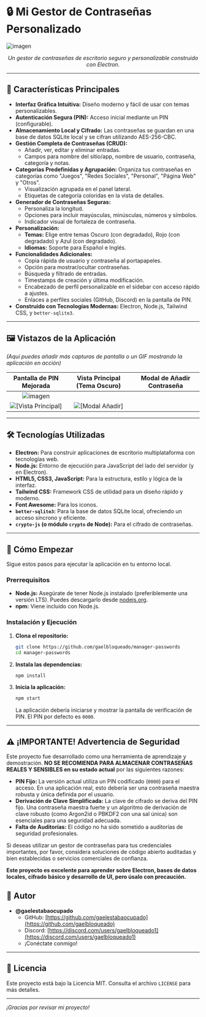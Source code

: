 # 🔒 Mi Gestor de Contraseñas Personalizado

![imagen](https://github.com/user-attachments/assets/8a8f6369-d844-4b26-ab15-300971e92ed9)

*<p align="center">Un gestor de contraseñas de escritorio seguro y personalizable construido con Electron.</p>*

---

## 🌟 Características Principales

* **Interfaz Gráfica Intuitiva:** Diseño moderno y fácil de usar con temas personalizables.
* **Autenticación Segura (PIN):** Acceso inicial mediante un PIN (configurable).
* **Almacenamiento Local y Cifrado:** Las contraseñas se guardan en una base de datos SQLite local y se cifran utilizando AES-256-CBC.
* **Gestión Completa de Contraseñas (CRUD):**
    * Añadir, ver, editar y eliminar entradas.
    * Campos para nombre del sitio/app, nombre de usuario, contraseña, categoría y notas.
* **Categorías Predefinidas y Agrupación:** Organiza tus contraseñas en categorías como "Juegos", "Redes Sociales", "Personal", "Página Web" y "Otros".
    * Visualización agrupada en el panel lateral.
    * Etiquetas de categoría coloridas en la vista de detalles.
* **Generador de Contraseñas Seguras:**
    * Personaliza la longitud.
    * Opciones para incluir mayúsculas, minúsculas, números y símbolos.
    * Indicador visual de fortaleza de contraseña.
* **Personalización:**
    * **Temas:** Elige entre temas Oscuro (con degradado), Rojo (con degradado) y Azul (con degradado).
    * **Idiomas:** Soporte para Español e Inglés.
* **Funcionalidades Adicionales:**
    * Copia rápida de usuario y contraseña al portapapeles.
    * Opción para mostrar/ocultar contraseñas.
    * Búsqueda y filtrado de entradas.
    * Timestamps de creación y última modificación.
    * Encabezado de perfil personalizable en el sidebar con acceso rápido a ajustes.
    * Enlaces a perfiles sociales (GitHub, Discord) en la pantalla de PIN.
* **Construido con Tecnologías Modernas:** Electron, Node.js, Tailwind CSS, y `better-sqlite3`.

---

## 🖼️ Vistazos de la Aplicación

*(Aquí puedes añadir más capturas de pantalla o un GIF mostrando la aplicación en acción)*

| Pantalla de PIN Mejorada                                 | Vista Principal (Tema Oscuro)                               | Modal de Añadir Contraseña                               |
| :-------------------------------------------------------: | :----------------------------------------------------------: | :-------------------------------------------------------: |
| ![imagen](https://github.com/user-attachments/assets/fde30bf0-85d3-49ab-af88-11caa8f83fbf)
 | ![[Vista Principal]](https://placehold.co/800x600/111827/d1d5db?text=App+Dashboard&font=Inter) | ![[Modal Añadir]](https://placehold.co/450x550/1f2937/e5e7eb?text=Add+Password+Modal&font=Inter) |

---

## 🛠️ Tecnologías Utilizadas

* **Electron:** Para construir aplicaciones de escritorio multiplataforma con tecnologías web.
* **Node.js:** Entorno de ejecución para JavaScript del lado del servidor (y en Electron).
* **HTML5, CSS3, JavaScript:** Para la estructura, estilo y lógica de la interfaz.
* **Tailwind CSS:** Framework CSS de utilidad para un diseño rápido y moderno.
* **Font Awesome:** Para los iconos.
* **`better-sqlite3`:** Para la base de datos SQLite local, ofreciendo un acceso síncrono y eficiente.
* **`crypto-js` (o módulo `crypto` de Node):** Para el cifrado de contraseñas.

---

## 🚀 Cómo Empezar

Sigue estos pasos para ejecutar la aplicación en tu entorno local.

### Prerrequisitos

* **Node.js:** Asegúrate de tener Node.js instalado (preferiblemente una versión LTS). Puedes descargarlo desde [nodejs.org](https://nodejs.org/).
* **npm:** Viene incluido con Node.js.

### Instalación y Ejecución

1.  **Clona el repositorio:**
    ```bash
    git clone https://github.com/gaelbloqueado/manager-passwords
    cd manager-passwords
    ```

2.  **Instala las dependencias:**
    ```bash
    npm install
    ```

3.  **Inicia la aplicación:**
    ```bash
    npm start
    ```
    La aplicación debería iniciarse y mostrar la pantalla de verificación de PIN. El PIN por defecto es `0000`.

---

## ⚠️ ¡IMPORTANTE! Advertencia de Seguridad

Este proyecto fue desarrollado como una herramienta de aprendizaje y demostración. **NO SE RECOMIENDA PARA ALMACENAR CONTRASEÑAS REALES Y SENSIBLES en su estado actual** por las siguientes razones:

* **PIN Fijo:** La versión actual utiliza un PIN codificado (`0000`) para el acceso. En una aplicación real, esto debería ser una contraseña maestra robusta y única definida por el usuario.
* **Derivación de Clave Simplificada:** La clave de cifrado se deriva del PIN fijo. Una contraseña maestra fuerte y un algoritmo de derivación de clave robusto (como Argon2id o PBKDF2 con una sal única) son esenciales para una seguridad adecuada.
* **Falta de Auditorías:** El código no ha sido sometido a auditorías de seguridad profesionales.

Si deseas utilizar un gestor de contraseñas para tus credenciales importantes, por favor, considera soluciones de código abierto auditadas y bien establecidas o servicios comerciales de confianza.

**Este proyecto es excelente para aprender sobre Electron, bases de datos locales, cifrado básico y desarrollo de UI, pero úsalo con precaución.**

## 👤 Autor

* **@gaelestabaocupado**
    * GitHub: [https://github.com/gaelestabaocupado](https://github.com/gaelbloqueado)
    * Discord: [https://discord.com/users/gaelbloqueado1](https://discord.com/users/gaelbloqueado1)
    * ¡Conéctate conmigo!

---

## 📄 Licencia

Este proyecto está bajo la Licencia MIT. Consulta el archivo `LICENSE` para más detalles.

---

*¡Gracias por revisar mi proyecto!*


